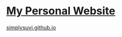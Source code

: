 [My Personal Website][1]
===========
 
 [simplysuvi.github.io][1]
 
 [1]: https://simplysuvi.github.io/
